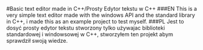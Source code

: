 #Basic text editor made in C++/Prosty Edytor tekstu w C++
###EN
This is a very simple text editor made with the windows API and the standard library in C++, i made this as an example project to test myself.
###PL
Jest to dosyć prosty edytor tekstu stworzony tylko używajac biblioteki standardowej i windowsowej w C++, stworzyłem ten projekt abym sprawdził swoją wiedze.
